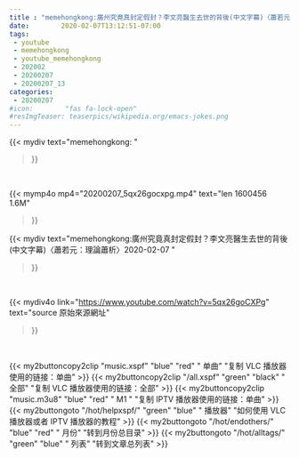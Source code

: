 ```yaml
---
title : "memehongkong:廣州究竟真封定假封？李文亮醫生去世的背後(中文字幕)〈蕭若元：理論蕭析〉2020-02-07 "
date:        2020-02-07T13:12:51-07:00
tags:
 - youtube
 - memehongkong
 - youtube_memehongkong
 - 202002
 - 20200207
 - 20200207_13
categories:
 - 20200207
#icon:        "fas fa-lock-open"
#resImgTeaser: teaserpics/wikipedia.org/emacs-jokes.png
---
```


{{< mydiv text="memehongkong: "
>}}
<br>


{{< mymp4o mp4="20200207_5qx26gocxpg.mp4"
text="len 1600456    1.6M"
>}}


{{< mydiv text="memehongkong:廣州究竟真封定假封？李文亮醫生去世的背後(中文字幕)〈蕭若元：理論蕭析〉2020-02-07 "
>}}
<br>

{{< mydiv4o link="https://www.youtube.com/watch?v=5qx26goCXPg"
text="source 原始來源網址"
>}}


<br>





{{< my2buttoncopy2clip "music.xspf"        "blue"   "red"    " 单曲"  "复制 VLC 播放器使用的链接：单曲" >}} {{< my2buttoncopy2clip "/all.xspf"         "green"  "black"  " 全部"  "复制 VLC 播放器使用的链接：全部" >}} {{< my2buttoncopy2clip "music.m3u8"        "blue"   "red"    " M1 "    "复制 IPTV 播放器使用的链接：单曲" >}} {{< my2buttongoto      "/hot/helpxspf/"    "green"  "blue"   " 播放器" "如何使用 VLC 播放器或者 IPTV 播放器的教程" >}} {{< my2buttongoto      "/hot/endothers/"   "blue"   "red"    " 月份"   "转到月份总目录" >}} {{< my2buttongoto      "/hot/alltags/"     "green"  "blue"   " 列表"   "转到文章总列表" >}} 
